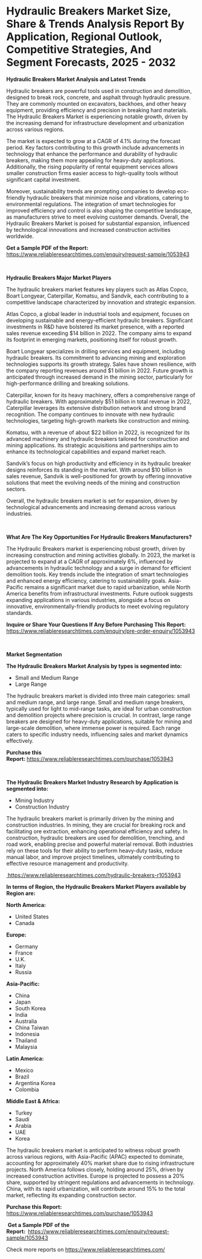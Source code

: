 <p><h1>Hydraulic Breakers Market Size, Share & Trends Analysis Report By Application, Regional Outlook, Competitive Strategies, And Segment Forecasts, 2025 - 2032</h1></p><p><strong>Hydraulic Breakers Market Analysis and Latest Trends</strong></p>
<p><p>Hydraulic breakers are powerful tools used in construction and demolition, designed to break rock, concrete, and asphalt through hydraulic pressure. They are commonly mounted on excavators, backhoes, and other heavy equipment, providing efficiency and precision in breaking hard materials. The Hydraulic Breakers Market is experiencing notable growth, driven by the increasing demand for infrastructure development and urbanization across various regions.</p><p>The market is expected to grow at a CAGR of 4.1% during the forecast period. Key factors contributing to this growth include advancements in technology that enhance the performance and durability of hydraulic breakers, making them more appealing for heavy-duty applications. Additionally, the rising popularity of rental equipment services allows smaller construction firms easier access to high-quality tools without significant capital investment.</p><p>Moreover, sustainability trends are prompting companies to develop eco-friendly hydraulic breakers that minimize noise and vibrations, catering to environmental regulations. The integration of smart technologies for improved efficiency and control is also shaping the competitive landscape, as manufacturers strive to meet evolving customer demands. Overall, the Hydraulic Breakers Market is poised for substantial expansion, influenced by technological innovations and increased construction activities worldwide.</p></p>
<p><strong>Get a Sample PDF of the Report:&nbsp;</strong> <a href="https://www.reliableresearchtimes.com/enquiry/request-sample/1053943?utm_campaign=3070&utm_medium=2&utm_source=Github&utm_content=ia&utm_term=08042025&utm_id=hydraulic-breakers">https://www.reliableresearchtimes.com/enquiry/request-sample/1053943</a></p>
<p>&nbsp;</p>
<p><strong>Hydraulic Breakers Major Market Players</strong></p>
<p><p>The hydraulic breakers market features key players such as Atlas Copco, Boart Longyear, Caterpillar, Komatsu, and Sandvik, each contributing to a competitive landscape characterized by innovation and strategic expansion.</p><p>Atlas Copco, a global leader in industrial tools and equipment, focuses on developing sustainable and energy-efficient hydraulic breakers. Significant investments in R&D have bolstered its market presence, with a reported sales revenue exceeding $14 billion in 2022. The company aims to expand its footprint in emerging markets, positioning itself for robust growth.</p><p>Boart Longyear specializes in drilling services and equipment, including hydraulic breakers. Its commitment to advancing mining and exploration technologies supports its growth strategy. Sales have shown resilience, with the company reporting revenues around $1 billion in 2022. Future growth is anticipated through increased demand in the mining sector, particularly for high-performance drilling and breaking solutions.</p><p>Caterpillar, known for its heavy machinery, offers a comprehensive range of hydraulic breakers. With approximately $51 billion in total revenue in 2022, Caterpillar leverages its extensive distribution network and strong brand recognition. The company continues to innovate with new hydraulic technologies, targeting high-growth markets like construction and mining.</p><p>Komatsu, with a revenue of about $22 billion in 2022, is recognized for its advanced machinery and hydraulic breakers tailored for construction and mining applications. Its strategic acquisitions and partnerships aim to enhance its technological capabilities and expand market reach.</p><p>Sandvik’s focus on high productivity and efficiency in its hydraulic breaker designs reinforces its standing in the market. With around $10 billion in sales revenue, Sandvik is well-positioned for growth by offering innovative solutions that meet the evolving needs of the mining and construction sectors.</p><p>Overall, the hydraulic breakers market is set for expansion, driven by technological advancements and increasing demand across various industries.</p></p>
<p>&nbsp;</p>
<p><strong>What Are The Key Opportunities For Hydraulic Breakers Manufacturers?</strong></p>
<p><p>The Hydraulic Breakers market is experiencing robust growth, driven by increasing construction and mining activities globally. In 2023, the market is projected to expand at a CAGR of approximately 6%, influenced by advancements in hydraulic technology and a surge in demand for efficient demolition tools. Key trends include the integration of smart technologies and enhanced energy efficiency, catering to sustainability goals. Asia-Pacific remains a significant market due to rapid urbanization, while North America benefits from infrastructural investments. Future outlook suggests expanding applications in various industries, alongside a focus on innovative, environmentally-friendly products to meet evolving regulatory standards.</p></p>
<p><strong>Inquire or Share Your Questions If Any Before Purchasing This Report:</strong> <a href="https://www.reliableresearchtimes.com/enquiry/pre-order-enquiry/1053943?utm_campaign=3070&utm_medium=2&utm_source=Github&utm_content=ia&utm_term=08042025&utm_id=hydraulic-breakers">https://www.reliableresearchtimes.com/enquiry/pre-order-enquiry/1053943</a></p>
<p>&nbsp;</p>
<p><strong>Market Segmentation</strong></p>
<p><strong>The Hydraulic Breakers Market Analysis by types is segmented into:</strong></p>
<p><ul><li>Small and Medium Range</li><li>Large Range</li></ul></p>
<p><p>The hydraulic breakers market is divided into three main categories: small and medium range, and large range. Small and medium range breakers, typically used for light to mid-range tasks, are ideal for urban construction and demolition projects where precision is crucial. In contrast, large range breakers are designed for heavy-duty applications, suitable for mining and large-scale demolition, where immense power is required. Each range caters to specific industry needs, influencing sales and market dynamics effectively.</p></p>
<p><strong>Purchase this Report:&nbsp;</strong><a href="https://www.reliableresearchtimes.com/purchase/1053943?utm_campaign=3070&utm_medium=2&utm_source=Github&utm_content=ia&utm_term=08042025&utm_id=hydraulic-breakers">https://www.reliableresearchtimes.com/purchase/1053943</a></p>
<p>&nbsp;</p>
<p><strong>The Hydraulic Breakers Market Industry Research by Application is segmented into:</strong></p>
<p><ul><li>Mining Industry</li><li>Construction Industry</li></ul></p>
<p><p>The hydraulic breakers market is primarily driven by the mining and construction industries. In mining, they are crucial for breaking rock and facilitating ore extraction, enhancing operational efficiency and safety. In construction, hydraulic breakers are used for demolition, trenching, and road work, enabling precise and powerful material removal. Both industries rely on these tools for their ability to perform heavy-duty tasks, reduce manual labor, and improve project timelines, ultimately contributing to effective resource management and productivity.</p></p>
<p><a href="https://www.reliableresearchtimes.com/hydraulic-breakers-r1053943?utm_campaign=3070&utm_medium=2&utm_source=Github&utm_content=ia&utm_term=08042025&utm_id=hydraulic-breakers">&nbsp;https://www.reliableresearchtimes.com/hydraulic-breakers-r1053943</a></p>
<p><strong>In terms of Region, the Hydraulic Breakers Market Players available by Region are:</strong></p>
<p>
    <p> <strong> North America: </strong>
        <ul>
            <li>United States</li>
            <li>Canada</li>
        </ul>
        </p> 
    <p> <strong> Europe: </strong>
        <ul>
            <li>Germany</li>
            <li>France</li>
            <li>U.K.</li>
            <li>Italy</li>
            <li>Russia</li>
        </ul>
        </p> 
    <p> <strong> Asia-Pacific: </strong>
        <ul>
            <li>China</li>
            <li>Japan</li>
            <li>South Korea</li>
            <li>India</li>
            <li>Australia</li>
            <li>China Taiwan</li>
            <li>Indonesia</li>
            <li>Thailand</li>
            <li>Malaysia</li>
        </ul>
        </p> 
    <p> <strong> Latin America: </strong>
        <ul>
            <li>Mexico</li>
            <li>Brazil</li>
            <li>Argentina Korea</li>
            <li>Colombia</li>
        </ul>
        </p> 
    <p> <strong> Middle East & Africa: </strong>
        <ul>
            <li>Turkey</li>
            <li>Saudi</li>
            <li>Arabia</li>
            <li>UAE</li>
            <li>Korea</li>
        </ul>
    </p>
    </p>
<p><p>The hydraulic breakers market is anticipated to witness robust growth across various regions, with Asia-Pacific (APAC) expected to dominate, accounting for approximately 40% market share due to rising infrastructure projects. North America follows closely, holding around 25%, driven by increased construction activities. Europe is projected to possess a 20% share, supported by stringent regulations and advancements in technology. China, with its rapid urbanization, will contribute around 15% to the total market, reflecting its expanding construction sector.</p></p>
<p><strong>Purchase this Report: </strong><a href="https://www.reliableresearchtimes.com/purchase/1053943?utm_campaign=3070&utm_medium=2&utm_source=Github&utm_content=ia&utm_term=08042025&utm_id=hydraulic-breakers">https://www.reliableresearchtimes.com/purchase/1053943</a></p>
<p>&nbsp;<strong>Get a Sample PDF of the Report:&nbsp;&nbsp;</strong><a href="https://www.reliableresearchtimes.com/enquiry/request-sample/1053943?utm_campaign=3070&utm_medium=2&utm_source=Github&utm_content=ia&utm_term=08042025&utm_id=hydraulic-breakers">https://www.reliableresearchtimes.com/enquiry/request-sample/1053943</a></p>
<p><strong></strong></p>
<p>Check more reports on <a href="https://www.reliableresearchtimes.com/?utm_campaign=3070&utm_medium=2&utm_source=Github&utm_content=ia&utm_term=08042025&utm_id=hydraulic-breakers">https://www.reliableresearchtimes.com/</a></p>